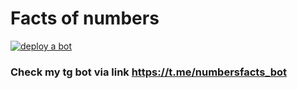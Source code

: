 # Facts of numbers
[![deploy a bot](https://github.com/perfectInt/strange-numbers/actions/workflows/deploy.yml/badge.svg)](https://github.com/perfectInt/strange-numbers/actions/workflows/deploy.yml)

### Check my tg bot via link https://t.me/numbersfacts_bot
